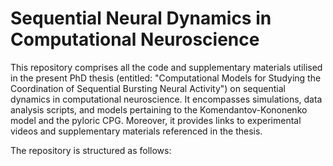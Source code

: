 # Sequential Neural Dynamics in Computational Neuroscience

This repository comprises all the code and supplementary materials utilised in the present PhD thesis (entitled: "Computational Models for Studying the Coordination of Sequential Bursting Neural Activity") on sequential dynamics in computational neuroscience. It encompasses simulations, data analysis scripts, and models pertaining to the Komendantov-Kononenko model and the pyloric CPG. Moreover, it provides links to experimental videos and supplementary materials referenced in the thesis.

The repository is structured as follows:

